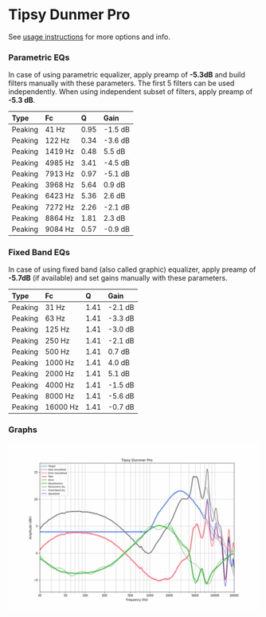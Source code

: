 # Tipsy Dunmer Pro
See [usage instructions](https://github.com/jaakkopasanen/AutoEq#usage) for more options and info.

### Parametric EQs
In case of using parametric equalizer, apply preamp of **-5.3dB** and build filters manually
with these parameters. The first 5 filters can be used independently.
When using independent subset of filters, apply preamp of **-5.3 dB**.

| Type    | Fc      |    Q | Gain    |
|:--------|:--------|:-----|:--------|
| Peaking | 41 Hz   | 0.95 | -1.5 dB |
| Peaking | 122 Hz  | 0.34 | -3.6 dB |
| Peaking | 1419 Hz | 0.48 | 5.5 dB  |
| Peaking | 4985 Hz | 3.41 | -4.5 dB |
| Peaking | 7913 Hz | 0.97 | -5.1 dB |
| Peaking | 3968 Hz | 5.64 | 0.9 dB  |
| Peaking | 6423 Hz | 5.36 | 2.6 dB  |
| Peaking | 7272 Hz | 2.26 | -2.1 dB |
| Peaking | 8864 Hz | 1.81 | 2.3 dB  |
| Peaking | 9084 Hz | 0.57 | -0.9 dB |

### Fixed Band EQs
In case of using fixed band (also called graphic) equalizer, apply preamp of **-5.7dB**
(if available) and set gains manually with these parameters.

| Type    | Fc       |    Q | Gain    |
|:--------|:---------|:-----|:--------|
| Peaking | 31 Hz    | 1.41 | -2.1 dB |
| Peaking | 63 Hz    | 1.41 | -3.3 dB |
| Peaking | 125 Hz   | 1.41 | -3.0 dB |
| Peaking | 250 Hz   | 1.41 | -2.1 dB |
| Peaking | 500 Hz   | 1.41 | 0.7 dB  |
| Peaking | 1000 Hz  | 1.41 | 4.0 dB  |
| Peaking | 2000 Hz  | 1.41 | 5.1 dB  |
| Peaking | 4000 Hz  | 1.41 | -1.5 dB |
| Peaking | 8000 Hz  | 1.41 | -5.6 dB |
| Peaking | 16000 Hz | 1.41 | -0.7 dB |

### Graphs
![](./Tipsy%20Dunmer%20Pro.png)